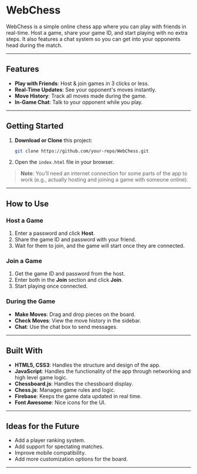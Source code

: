 # WebChess

WebChess is a simple online chess app where you can play with friends in real-time. Host a game, share your game ID, and start playing with no extra steps. It also features a chat system so you can get into your opponents head during the match.

---

## Features

- **Play with Friends**: Host & join games in 3 clicks or less.
- **Real-Time Updates**: See your opponent's moves instantly.
- **Move History**: Track all moves made during the game.
- **In-Game Chat**: Talk to your opponent while you play.

---

## Getting Started

1. **Download or Clone** this project:
   ```bash
   git clone https://github.com/your-repo/WebChess.git
   ```
2. Open the `index.html` file in your browser.

> **Note**: You’ll need an internet connection for some parts of the app to work (e.g., actually hosting and joining a game with someone online).

---

## How to Use

### Host a Game

1. Enter a password and click **Host**.
2. Share the game ID and password with your friend.
3. Wait for them to join, and the game will start once they are connected.

### Join a Game

1. Get the game ID and password from the host.
2. Enter both in the **Join** section and click **Join**.
3. Start playing once connected.

### During the Game

- **Make Moves**: Drag and drop pieces on the board.
- **Check Moves**: View the move history in the sidebar.
- **Chat**: Use the chat box to send messages.

---

## Built With

- **HTML5, CSS3**: Handles the structure and design of the app.
- **JavaScript**: Handles the functionality of the app through networking and high level game logic.
- **Chessboard.js**: Handles the chessboard display.
- **Chess.js**: Manages game rules and logic.
- **Firebase**: Keeps the game data updated in real time.
- **Font Awesome**: Nice icons for the UI.

---

## Ideas for the Future

- Add a player ranking system.
- Add support for spectating matches.
- Improve mobile compatibility.
- Add more customization options for the board.

---